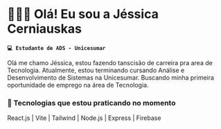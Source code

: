 # 👩🏻‍💻 Olá! Eu sou a Jéssica Cerniauskas

**`💻 Estudante de ADS - Unicesumar`**

Olá me chamo Jéssica, estou fazendo tanscisão de carreira pra area de Tecnologia. Atualmente, estou terminando cursando Análise e Desenvolvimento de Sistemas na Unicesumar. Buscando minha primeira oportunidade de emprego na área de Tecnologia.

### 🧠 Tecnologias que estou praticando no momento
 React.js | Vite | Tailwind | Node.js | Express | Firebase


                 

